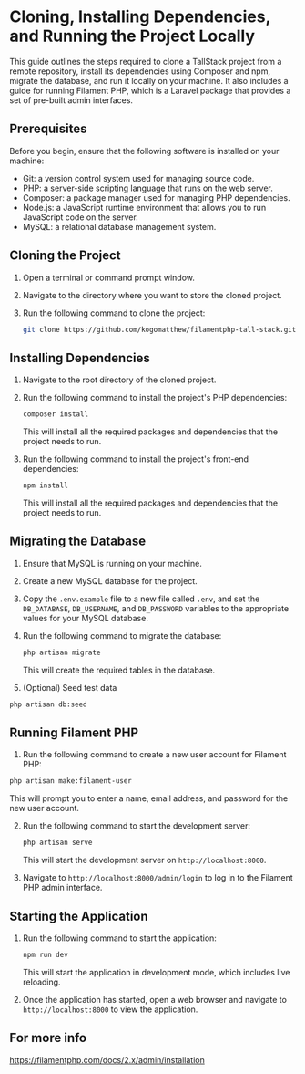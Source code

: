 # Cloning, Installing Dependencies, and Running the Project Locally

This guide outlines the steps required to clone a TallStack project from a remote repository, install its dependencies using Composer and npm, migrate the database, and run it locally on your machine. It also includes a guide for running Filament PHP, which is a Laravel package that provides a set of pre-built admin interfaces.

## Prerequisites

Before you begin, ensure that the following software is installed on your machine:

- Git: a version control system used for managing source code.
- PHP: a server-side scripting language that runs on the web server.
- Composer: a package manager used for managing PHP dependencies.
- Node.js: a JavaScript runtime environment that allows you to run JavaScript code on the server.
- MySQL: a relational database management system.

## Cloning the Project

1. Open a terminal or command prompt window.
2. Navigate to the directory where you want to store the cloned project.
3. Run the following command to clone the project:

   ```bash
   git clone https://github.com/kogomatthew/filamentphp-tall-stack.git
   ``` 

## Installing Dependencies

1. Navigate to the root directory of the cloned project.
2. Run the following command to install the project's PHP dependencies:

   ```bash
   composer install
   ```

   This will install all the required packages and dependencies that the project needs to run.

3. Run the following command to install the project's front-end dependencies:

   ```bash
   npm install
   ```

   This will install all the required packages and dependencies that the project needs to run.

## Migrating the Database

1. Ensure that MySQL is running on your machine.
2. Create a new MySQL database for the project.
3. Copy the `.env.example` file to a new file called `.env`, and set the `DB_DATABASE`, `DB_USERNAME`, and `DB_PASSWORD` variables to the appropriate values for your MySQL database.
4. Run the following command to migrate the database:

   ```bash
   php artisan migrate
   ```

   This will create the required tables in the database.
   
 5. (Optional) Seed test data

   ```bash
   php artisan db:seed
   ```


## Running Filament PHP 

1. Run the following command to create a new user account for Filament PHP:

  ```bash
  php artisan make:filament-user 
  ```

   This will prompt you to enter a name, email address, and password for the new user account.

2. Run the following command to start the development server:

   ```bash
   php artisan serve
   ```

   This will start the development server on `http://localhost:8000`.

3. Navigate to `http://localhost:8000/admin/login` to log in to the Filament PHP admin interface.

## Starting the Application

1. Run the following command to start the application:

   ```bash
   npm run dev
   ```

   This will start the application in development mode, which includes live reloading.

2. Once the application has started, open a web browser and navigate to `http://localhost:8000` to view the application.

## For more info
  https://filamentphp.com/docs/2.x/admin/installation
